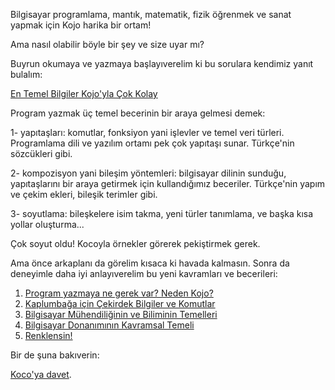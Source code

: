 Bilgisayar programlama, mantık, matematik, fizik öğrenmek ve sanat yapmak için Kojo harika bir ortam!  

Ama nasıl olabilir böyle bir şey ve size uyar mı?  

Buyrun okumaya ve yazmaya başlayıverelim ki bu sorulara kendimiz yanıt bulalım:

[En Temel Bilgiler Kojo'yla Çok Kolay](https://docs.kogics.net/fundamentals-index.html)

Program yazmak üç temel becerinin bir araya gelmesi demek:

1- yapıtaşları: komutlar, fonksiyon yani işlevler ve temel veri türleri. Programlama dili ve yazılım ortamı pek çok yapıtaşı sunar. Türkçe'nin sözcükleri gibi.

2- kompozisyon yani bileşim yöntemleri: bilgisayar dilinin sunduğu, yapıtaşlarını bir araya getirmek için kullandığımız beceriler. Türkçe'nin yapım ve çekim ekleri, bileşik terimler gibi.

3- soyutlama: bileşkelere isim takma, yeni türler tanımlama, ve başka kısa yollar oluşturma...

Çok soyut oldu! Kocoyla örnekler görerek pekiştirmek gerek. 

Ama önce arkaplanı da görelim kısaca ki havada kalmasın. Sonra da deneyimle daha iyi anlayıverelim bu yeni kavramları ve becerileri:  
1. [Program yazmaya ne gerek var? Neden Kojo?](https://docs.kogics.net/concepts/why-program-kojo.html)
2. [Kaplumbağa için Çekirdek Bilgiler ve Komutlar](https://docs.kogics.net/concepts/turtle-core-ideas.html)
3. [Bilgisayar Mühendiliğinin ve Biliminin Temelleri](https://docs.kogics.net/concepts/computing-essentials.html)
4. [Bilgisayar Donanımının Kavramsal Temeli](https://docs.kogics.net/concepts/notional-machine.html)
5. [Renklensin!](https://docs.kogics.net/concepts/colors.html)

Bir de şuna bakıverin: 

[Koco'ya davet](https://github.com/bulent2k2/cpp_ogreniyoruz/blob/main/ileri%2Fkocoya-davet.md).

